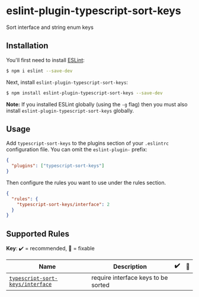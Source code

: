 # eslint-plugin-typescript-sort-keys

Sort interface and string enum keys

## Installation

You'll first need to install [ESLint](http://eslint.org):

```sh
$ npm i eslint --save-dev
```

Next, install `eslint-plugin-typescript-sort-keys`:

```sh
$ npm install eslint-plugin-typescript-sort-keys --save-dev
```

**Note:** If you installed ESLint globally (using the `-g` flag) then you must also install `eslint-plugin-typescript-sort-keys` globally.

## Usage

Add `typescript-sort-keys` to the plugins section of your `.eslintrc` configuration file. You can omit the `eslint-plugin-` prefix:

```json
{
  "plugins": ["typescript-sort-keys"]
}
```

Then configure the rules you want to use under the rules section.

```json
{
  "rules": {
    "typescript-sort-keys/interface": 2
  }
}
```

## Supported Rules

<!-- begin rule list -->

**Key**: :heavy_check_mark: = recommended, :wrench: = fixable

<!-- prettier-ignore -->
| Name | Description | :heavy_check_mark: | :wrench: |
| ---- | ----------- | ------------------ | -------- |
| [`typescript-sort-keys/interface`](./docs/rules/interface.md) | require interface keys to be sorted |  |  |

<!-- end rule list -->
